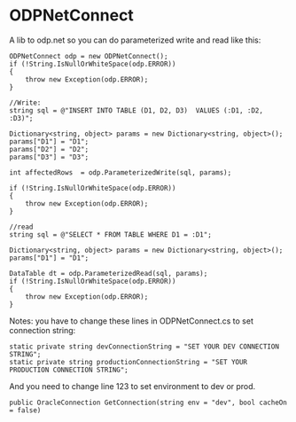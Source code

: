 # ODPNetConnect
A lib to odp.net
so you can do parameterized write and read like this:

    ODPNetConnect odp = new ODPNetConnect();
    if (!String.IsNullOrWhiteSpace(odp.ERROR))
    {
        throw new Exception(odp.ERROR);
    }
     
    //Write:
    string sql = @"INSERT INTO TABLE (D1, D2, D3)  VALUES (:D1, :D2, :D3)";
    
    Dictionary<string, object> params = new Dictionary<string, object>();
    params["D1"] = "D1";
    params["D2"] = "D2";
    params["D3"] = "D3";
    
    int affectedRows  = odp.ParameterizedWrite(sql, params);
    
    if (!String.IsNullOrWhiteSpace(odp.ERROR))
    {
        throw new Exception(odp.ERROR);
    }

    //read
    string sql = @"SELECT * FROM TABLE WHERE D1 = :D1";
    
    Dictionary<string, object> params = new Dictionary<string, object>();
    params["D1"] = "D1";
    
    DataTable dt = odp.ParameterizedRead(sql, params);
    if (!String.IsNullOrWhiteSpace(odp.ERROR))
    {
        throw new Exception(odp.ERROR);
    }

Notes: you have to change these lines in ODPNetConnect.cs to set connection string:

    static private string devConnectionString = "SET YOUR DEV CONNECTION STRING";
    static private string productionConnectionString = "SET YOUR PRODUCTION CONNECTION STRING";

And you need to change line 123 to set environment to dev or prod.

    public OracleConnection GetConnection(string env = "dev", bool cacheOn = false)
